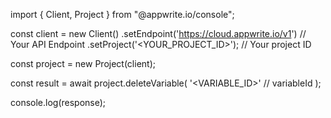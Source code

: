 import { Client, Project } from "@appwrite.io/console";

const client = new Client()
    .setEndpoint('https://cloud.appwrite.io/v1') // Your API Endpoint
    .setProject('&lt;YOUR_PROJECT_ID&gt;'); // Your project ID

const project = new Project(client);

const result = await project.deleteVariable(
    '<VARIABLE_ID>' // variableId
);

console.log(response);
